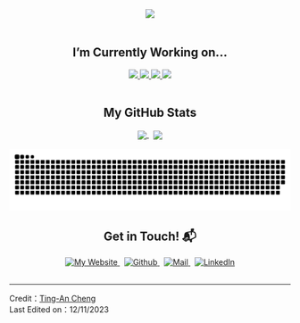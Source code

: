 <div align="center">
  <a href="https://git.io/typing-svg" target="_blank">
    <img src="https://readme-typing-svg.demolab.com?font=Dancing+Script&weight=600&size=42&duration=3000&pause=1000&color=FFCB2E&center=true&vCenter=true&random=false&width=1000&height=100&lines=Hi+there+%F0%9F%91%8B%2C+I'm+Ting-An+Cheng+(Anson);Familiar+with+IC+design+flow+(RTL+to+GDS);Master+student+of+National+Chung+Cheng+University+">
  </a>
</div>
<br>

<h2 align="center">I’m Currently Working on...</h2>
<div align="center">
  <a href="https://github.com/anlit75/tt05-4bits-ALU" target="_blank">
    <img src="https://github-readme-stats.vercel.app/api/pin/?username=anlit75&repo=tt05-4bits-ALU&show_icons=true&theme=dark">
  </a>
  <a href="https://github.com/anlit75/tt05-rule110" target="_blank">
    <img src="https://github-readme-stats.vercel.app/api/pin/?username=anlit75&repo=tt05-rule110&show_icons=true&theme=dark">
  </a>
  <a href="https://github.com/anlit75/SV-TBLab" target="_blank">
    <img src="https://github-readme-stats.vercel.app/api/pin/?username=anlit75&repo=SV-TBLab&show_icons=true&theme=dark">
  </a>
  <a href="https://github.com/anlit75/ADPLL" target="_blank">
    <img src="https://github-readme-stats.vercel.app/api/pin/?username=anlit75&repo=ADPLL&show_icons=true&theme=dark">
  </a>
</div>
<br>

<h2 align="center">My GitHub Stats</h2>
<div align="center">
  <a href="https://github.com/anlit75">
    <img height=200 align="center" src="https://github-readme-stats.vercel.app/api/top-langs?username=anlit75&layout=compact&langs_count=8&card_width=320&theme=dark" />
  </a> &nbsp;
  <a href="https://github.com/anlit75">
    <img height=200 align="center" src="https://github-readme-stats.vercel.app/api?username=anlit75&rank_icon=github&theme=dark" />
  </a>
</div>
<br>

<picture>
  <source media="(prefers-color-scheme: dark)" srcset="https://raw.githubusercontent.com/anlit75/anlit75/output/github-contribution-grid-snake-dark.svg">
<!--   <source media="(prefers-color-scheme: light)" srcset="https://raw.githubusercontent.com/anlit75/anlit75/output/github-contribution-grid-snake.svg"> -->
  <img alt="github contribution grid snake animation" src="https://raw.githubusercontent.com/anlit75/anlit75/output/github-contribution-grid-snake.svg">
</picture>

<h2 align="center">Get in Touch! 📬</h2>
<div align="center">
  <a href="https://anlit75.github.io/" target="_blank">
    <img alt="My Website" src="https://img.shields.io/badge/-my%20website-orange?style=for-the-badge&logo=googleearth&logoColor=white">
  </a> &nbsp;
  <a href="https://github.com/anlit75" target="_blank">
    <img alt="Github" src="https://img.shields.io/badge/-github-gray?style=for-the-badge&logo=github&logoColor=white">
  </a> &nbsp;
  <a href="mailto:611415132%40alum.ccu.edu.tw">
    <img alt="Mail" src="https://img.shields.io/badge/-mail-red?style=for-the-badge&logo=gmail&logoColor=white">
  </a> &nbsp;
  <a href="https://www.linkedin.com/in/anlit75" target="_blank">
    <img alt="LinkedIn" src="https://img.shields.io/badge/-linkedin-blue?style=for-the-badge&logo=linkedin&logoColor=white">
  </a>
</div>
<br>

---
Credit：[Ting-An Cheng](https://anlit75.github.io/) <br>
Last Edited on：12/11/2023
